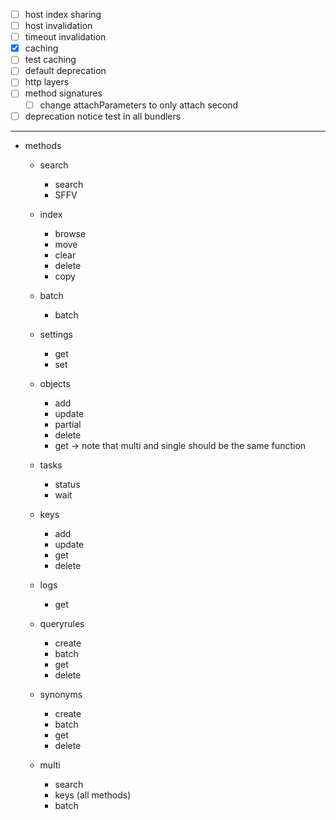 - [ ] host index sharing
- [ ] host invalidation
- [ ] timeout invalidation
- [x] caching
- [ ] test caching
- [ ] default deprecation
- [ ] http layers
- [ ] method signatures
  - [ ] change attachParameters to only attach second
- [ ] deprecation notice test in all bundlers

---

- methods
  - search
    - search
    - SFFV
  - index
    - browse
    - move
    - clear
    - delete
    - copy
  - batch
    - batch
  - settings
    - get
    - set
  - objects
    - add
    - update
    - partial
    - delete
    - get
      -> note that multi and single should be the same function
  - tasks
    - status
    - wait
  - keys
    - add
    - update
    - get
    - delete
  - logs
    - get
  - queryrules
    - create
    - batch
    - get
    - delete
  - synonyms
    - create
    - batch
    - get
    - delete

  - multi
    - search
    - keys (all methods)
    - batch
